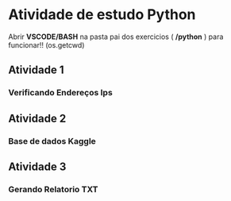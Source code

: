 # Atividade de estudo **Python**

Abrir **VSCODE/BASH** na pasta pai dos exercicios ( **/python** ) para funcionar!! (os.getcwd)




## **Atividade 1**
### Verificando Endereços Ips

## **Atividade 2**
### Base de dados Kaggle

## **Atividade 3**
### Gerando Relatorio TXT